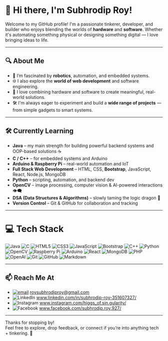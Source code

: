 # 👋 Hi there, I'm Subhrodip Roy!

Welcome to my GitHub profile! I'm a passionate tinkerer, developer, and builder who enjoys blending the worlds of **hardware** and **software**. Whether it's automating something physical or designing something digital — I love bringing ideas to life.

---

## 🔍 About Me

- 🤖 I’m fascinated by **robotics**, automation, and embedded systems.
- 🌐 I also explore the **world of web development** and software engineering.
- 🧩 I love combining hardware and software to create meaningful, real-world solutions.
- 🛠️ I'm always eager to experiment and build a **wide range of projects** — from simple gadgets to smart systems.

---

## 🛠️ Currently Learning

- **Java** – my main strength for building powerful backend systems and OOP-based solutions ☕
- **C / C++** – for embedded systems and Arduino  
- **Arduino & Raspberry Pi** – real-world automation and IoT  
- **Full Stack Web Development** – HTML, CSS, **Bootstrap**, JavaScript, React, Node.js, MongoDB  
- **Python** – scripting, automation, and backend dev  
- **OpenCV** – image processing, computer vision & AI-powered interactions 👁️‍🗨️  
- **DSA (Data Structures & Algorithms)** – slowly taming the logic dragon 🐉  
- **Version Control** – Git & GitHub for collaboration and tracking

---

# 💻 Tech Stack

![Java](https://img.shields.io/badge/java-%23ED8B00.svg?style=for-the-badge&logo=openjdk&logoColor=white)
![C](https://img.shields.io/badge/c-%2300599C.svg?style=for-the-badge&logo=c&logoColor=white)
![HTML5](https://img.shields.io/badge/html5-%23E34F26.svg?style=for-the-badge&logo=html5&logoColor=white)
![CSS3](https://img.shields.io/badge/css3-%231572B6.svg?style=for-the-badge&logo=css3&logoColor=white)
![JavaScript](https://img.shields.io/badge/javascript-%23323330.svg?style=for-the-badge&logo=javascript&logoColor=%23F7DF1E)
![Bootstrap](https://img.shields.io/badge/bootstrap-%238511FA.svg?style=for-the-badge&logo=bootstrap&logoColor=white)
![C++](https://img.shields.io/badge/c++-%2300599C.svg?style=for-the-badge&logo=c%2B%2B&logoColor=white)
![Python](https://img.shields.io/badge/Python-%233776AB.svg?style=for-the-badge&logo=python&logoColor=white)
![OpenCV](https://img.shields.io/badge/opencv-%23white.svg?style=for-the-badge&logo=opencv&logoColor=white)
![Raspberry Pi](https://img.shields.io/badge/Raspberry%20Pi-%23C8102E.svg?style=for-the-badge&logo=raspberry-pi&logoColor=white)
![Arduino](https://img.shields.io/badge/-Arduino-00979D?style=for-the-badge&logo=Arduino&logoColor=white)
![React](https://img.shields.io/badge/react-%2320232a.svg?style=for-the-badge&logo=react&logoColor=%2361DAFB)
![MongoDB](https://img.shields.io/badge/MongoDB-%234ea94b.svg?style=for-the-badge&logo=mongodb&logoColor=white)
![PHP](https://img.shields.io/badge/php-%23777BB4.svg?style=for-the-badge&logo=php&logoColor=white)
![OpenAI](https://img.shields.io/badge/OpenAI-%230A0A0A.svg?style=for-the-badge&logo=openai&logoColor=white)
![Git](https://img.shields.io/badge/Git-%23F1502F.svg?style=for-the-badge&logo=git&logoColor=white)
![GitHub](https://img.shields.io/badge/GitHub-%23121011.svg?style=for-the-badge&logo=github&logoColor=white)
![Markdown](https://img.shields.io/badge/markdown-%23000000.svg?style=for-the-badge&logo=markdown&logoColor=white)

---

## 📫 Reach Me At

- [![email](https://img.shields.io/badge/Email-D14836?logo=gmail&logoColor=white)](mailto:roysubhrodiproy@gmail.com) roysubhrodiproy@gmail.com
- ![LinkedIn](https://img.shields.io/badge/LinkedIn-%230077B5.svg?logo=linkedin&logoColor=white) www.linkedin.com/in/subhrodip-roy-351607327/
- ![Instagram](https://img.shields.io/badge/Instagram-%23E4405F.svg?logo=Instagram&logoColor=white) www.instagram.com/higgs_of.sin.gularity/
- ![Facebook](https://img.shields.io/badge/Facebook-%231877F2.svg?logo=Facebook&logoColor=white) www.facebook.com/subhrodip.roy.927/

---

Thanks for stopping by!  
Feel free to explore, drop feedback, or connect if you’re into anything tech + tinkering. 🚀
